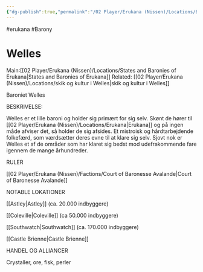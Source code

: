 ```yaml
---
{"dg-publish":true,"permalink":"/02 Player/Erukana (Nissen)/Locations/Baroniet Welles/"}
---
```


#erukana #Barony 

# Welles
Main:[[02 Player/Erukana (Nissen)/Locations/States and Baronies of Erukana\|States and Baronies of Erukana]]
Related:  [[02 Player/Erukana (Nissen)/Locations/skik og kultur i Welles\|skik og kultur i Welles]] 

Baroniet Welles

BESKRIVELSE:

Welles er et lille baroni og holder sig primært for sig selv. Skønt de hører til [[02 Player/Erukana (Nissen)/Locations/Erukana\|Erukana]] og på ingen måde afviser det, så holder de sig afsides. Et mistroisk og hårdtarbejdende folkefærd, som værdsætter deres evne til at klare sig selv. Sjovt nok er Welles et af de områder som har klaret sig bedst mod udefrakommende fare igennem de mange århundreder. 

RULER

[[02 Player/Erukana (Nissen)/Factions/Court of Baronesse Avalande\|Court of Baronesse Avalande]]

NOTABLE LOKATIONER

[[Astley\|Astley]] (ca. 20.000 indbyggere)

[[Coleville\|Coleville]] (ca 50.000 indbyggere)

[[Southwatch\|Southwatch]] (ca. 170.000 indbyggere)

[[Castle Brienne\|Castle Brienne]]

HANDEL OG ALLIANCER

Crystaller, ore, fisk, perler 